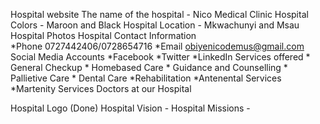 Hospital website
The name of the hospital - Nico Medical Clinic
Hospital Colors - Maroon and Black
Hospital Location - Mkwachunyi and Msau
Hospital Photos
Hospital Contact Information    
    *Phone 0727442406/0728654716
    *Email obiyenicodemus@gmail.com
Social Media Accounts
    *Facebook
    *Twitter
    *LinkedIn
Services offered
    * General Checkup
    * Homebased Care
    * Guidance and Counselling 
    * Pallietive Care
    * Dental Care
    *Rehabilitation
    *Antenental Services
    *Martenity Services
Doctors at our Hospital
    
Hospital Logo (Done)
Hospital Vision - 
Hospital Missions - 
